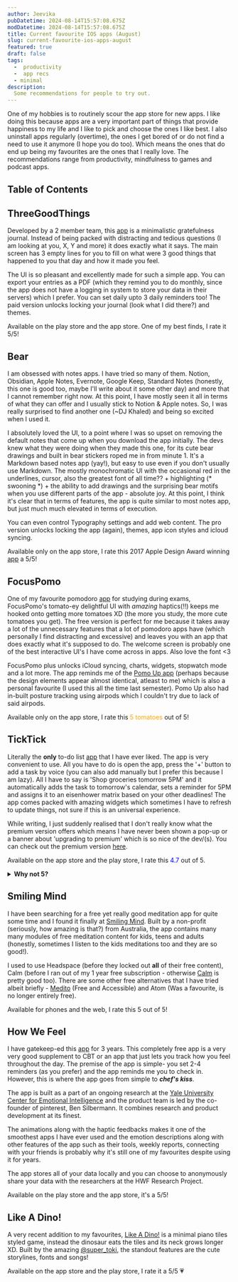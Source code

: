 ```yaml
---
author: Jeevika
pubDatetime: 2024-08-14T15:57:08.675Z
modDatetime: 2024-08-14T15:57:08.675Z
title: Current favourite IOS apps (August)
slug: current-favourite-ios-apps-august
featured: true
draft: false
tags:
  -  productivity
  -  app recs
  - minimal
description:
  Some recommendations for people to try out.
---
```


One of my hobbies is to routinely scour the app store for new apps. I like doing this because apps are a very important part of things that provide happiness to my life and I like to pick and choose the ones I like best. I also uninstall apps regularly (overtime), the ones I get bored of or do not find a need to use it anymore (I hope you do too). Which means the ones that do end up being my favourites are the ones that I really love. The recommendations range from productivity, mindfulness to games and podcast apps.

## Table of Contents

## ThreeGoodThings

Developed by a 2 member team, this [app](https://oatmealapps.com/three-good-things) is a minimalistic gratefulness journal. Instead of being packed with distracting and tedious questions (I am looking at you, X, Y and more) it does exactly what it says. The main screen has 3 empty lines for you to fill on what were 3 good things that happened to you that day and how it made you feel.

The UI is so pleasant and excellently made for such a simple app. You can export your entries as a PDF (which they remind you to do monthly, since the app does not have a logging in system to store your data in their servers) which I prefer. You can set daily upto 3 daily reminders too! The paid version unlocks locking your journal (look what I did there?) and themes.

Available on the play store and the app store. One of my best finds, I rate it 5/5!

## Bear

I am obsessed with notes apps. I have tried so many of them. Notion, Obsidian, Apple Notes, Evernote, Google Keep, Standard Notes (honestly, this one is good too, maybe I'll write about it some other day) and more that I cannot remember right now. At this point, I have mostly seen it all in terms of what they can offer and I usually stick to Notion & Apple notes. So, I was really surprised to find another one (~DJ Khaled) and being so excited when I used it.

I absolutely loved the UI, to a point where I was so upset on removing the default notes that come up when you download
the app initially. The devs knew what they were doing when they made this one, for its cute bear drawings and built in bear stickers roped me in from minute 1. It's a Markdown based notes app (yay!), but easy to use even if you don't usually use Markdown. The mostly monochromatic UI with the occasional red in the underlines, cursor, also the greatest font of all time?? + highlighting (* swooning *) + the ability to add drawings and the surprising bear motifs when you use different parts of the app - absolute joy. At this point, I think it's clear that in terms of features, the app is quite similar to most notes app, but just much much elevated in terms of execution.

You can even control Typography settings and add web content. The pro version unlocks locking the app (again), themes, app icon styles and icloud syncing.

Available only on the app store, I rate this 2017 Apple Design Award winning [app](https://bear.app/) a 5/5!

## FocusPomo

One of my favourite pomodoro [app](https://apps.apple.com/us/app/focuspomo-pomodoro-timer/id1528322796) for studying during exams, FocusPomo's tomato-ey delightful UI with *amazing* haptics(!!) keeps me hooked onto getting more tomatoes XD (the more you study, the more cute tomatoes you get). The free version is perfect for me because it takes away a lot of the unnecessary features that a lot of pomodoro apps have (which personally I find distracting and excessive) and leaves you with an app that does exactly what it's supposed to do. The welcome screen is probably one of the best interactive UI's I have come across in apps. Also love the font <3

FocusPomo plus unlocks iCloud syncing, charts, widgets, stopwatch mode and a lot more. The app reminds me of the [Pomo Up app](https://apps.apple.com/us/app/pomo-up-pomodoro-timer/id6469688331) (perhaps because the design elements appear almost identical, atleast to me) which is also a personal favourite (I used this all the time last semester). Pomo Up also had in-built posture tracking using airpods which I couldn't try due to lack of said airpods.

Available only on the app store, I rate this <span style="color:orange">5 tomatoes</span> out of 5!

## TickTick

Literally the **only** to-do list [app](https://ticktick.com/home) that I have ever liked. The app is very convenient to use. All you have to do is open the app, press the '+' button to add a task by voice (you can also add manually but I prefer this because I am lazy). All I have to say is 'Shop groceries tomorrow 5PM' and it automatically adds the task to tomorrow's calendar, sets a reminder for 5PM and assigns it to an eisenhower matrix based on your other deadlines! The app comes packed with amazing widgets which sometimes I have to refresh to update things, not sure if this is an universal experience.

While writing, I just suddenly realised that I don't really know what the premium version offers which means I have never been shown a pop-up or a banner about 'upgrading to premium' which is so nice of the dev/(s). You can check out the premium version [here](https://ticktick.com/upgrade).

Available on the app store and the play store, I rate this <span style="color:blue">4.7</span> out of 5.
<details> <summary style="font-weight:bold">Why not 5?</summary> <p>Because why would the tasks get added to the default list - Inbox instead of the user created list? I believe there should be no Inbox and every task should automatically get added to the list made by user. Yes, you can select for which list you think the task should go into, but that made the experience slow and I found that annoying.</p> </details>

## Smiling Mind
I have been searching for a free yet really good meditation app for quite some time and I found it finally at [Smiling Mind](https://app.smilingmind.com.au/). Built by a non-profit (seriously, how amazing is that?) from Australia, the app contains many many modules of free meditation content for kids, teens and adults (honestly, sometimes I listen to the kids meditations too and they are so good!).

I used to use Headspace (before they locked out **all** of their free content), Calm (before I ran out of my 1 year free subscription - otherwise [Calm](https://www.calm.com/app/meditate) is pretty good too). There are some other free alternatives that I have tried albeit briefly - [Medito](https://meditofoundation.org/meditations) (Free and Accessible) and Atom (Was a favourite, is no longer entirely free).

Available for phones and the web, I rate this 5 out of 5!

## How We Feel

I have gatekeep-ed this [app](https://howwefeel.org/) for 3 years. This completely free app is a very very good supplement to CBT or an app that just lets you track how you feel throughout the day. The premise of the app is simple- you set 2-4 reminders (as you prefer) and the app reminds me you to check in. However, this is where the app goes from simple to ***chef's kiss***.

The app is built as a part of an ongoing research at the [Yale University Center for Emotional Intelligence](http://ycei.org/) and the product team is led by the co-founder of pinterest, Ben Silbermann. It combines research and product development at its finest.

The animations along with the haptic feedbacks makes it one of the smoothest apps I have ever used and the emotion descriptions along with other features of the app such as their tools, weekly reports, connecting with your friends is probably why it's still one of my favourites despite using it for years.

The app stores all of your data locally and you can choose to anonymously share your data with the researchers at the HWF Research Project.

Available on the play store and the app store, it's a 5/5!

## Like A Dino!
A very recent addition to my favourites, [Like A Dino!](https://apps.apple.com/us/app/like-a-dino/id1527726706) is a minimal piano tiles styled game, instead the dinosaur eats the tiles and its neck grows longer XD. Built by the amazing [@super_toki](https://www.super-toki.com/), the standout features are the cute storylines, fonts and songs!

Available on the app store and the play store, I rate it a 5/5 💗


